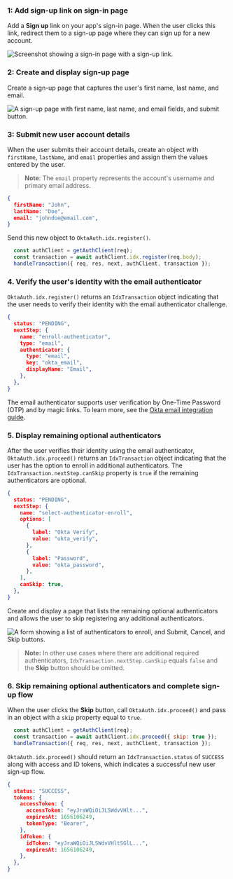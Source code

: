 ### 1: Add sign-up link on sign-in page

Add a **Sign up** link on your app's sign-in page. When the user clicks this link, redirect them to a sign-up page where they can sign up for a new account.

<div class="half border">

![Screenshot showing a sign-in page with a sign-up link.](/img/pwd-optional/pwd-optional-sign-up-link-sign-in-page.png)

</div>

### 2: Create and display sign-up page

Create a sign-up page that captures the user's first name, last name, and email.

<div class="half border">

![A sign-up page with first name, last name, and email fields, and submit button.](/img/pwd-optional/pwd-optional-sign-up-page.png)

</div>

### 3: Submit new user account details

When the user submits their account details, create an object with `firstName`, `lastName`, and `email` properties and assign them the values entered by the user.

> **Note**: The `email` property represents the account's username and primary email address.

```json
{
  firstName: "John",
  lastName: "Doe",
  email: "johndoe@email.com",
}
```

Send this new object to `OktaAuth.idx.register()`.

```javascript
  const authClient = getAuthClient(req);
  const transaction = await authClient.idx.register(req.body);
  handleTransaction({ req, res, next, authClient, transaction });
```

### 4. Verify the user's identity with the email authenticator

`OktaAuth.idx.register()` returns an `IdxTransaction` object indicating that the user needs to verify their identity with the email authenticator challenge.

```json
{
  status: "PENDING",
  nextStep: {
    name: "enroll-authenticator",
    type: "email",
    authenticator: {
      type: "email",
      key: "okta_email",
      displayName: "Email",
    },
  },
}
```

The email authenticator supports user verification by One-Time Password (OTP) and by magic links. To learn more, see the [Okta email integration guide](/docs/guides/authenticators-okta-email/nodeexpress/main/#integrate-email-challenge-with-magic-links).

### 5. Display remaining optional authenticators

After the user verifies their identity using the email authenticator, `OktaAuth.idx.proceed()` returns an `IdxTransaction` object indicating that the user has the option to enroll in additional authenticators. The `IdxTransaction.nextStep.canSkip` property is `true` if the remaining authenticators are optional.

```json
{
  status: "PENDING",
  nextStep: {
    name: "select-authenticator-enroll",
    options: [
      {
        label: "Okta Verify",
        value: "okta_verify",
      },
      {
        label: "Password",
        value: "okta_password",
      },
    ],
    canSkip: true,
  },
}
```

Create and display a page that lists the remaining optional authenticators and allows the user to skip registering any additional authenticators.

<div class="half border">

![A form showing a list of authenticators to enroll, and Submit, Cancel, and Skip buttons.](/img/pwd-optional/pwd-optional-sign-up-authenticators-page.png)

</div>

>**Note:** In other use cases where there are additional required authenticators, `IdxTransaction.nextStep.canSkip` equals `false` and the **Skip** button should be omitted.

### 6. Skip remaining optional authenticators and complete sign-up flow

When the user clicks the **Skip** button, call `OktaAuth.idx.proceed()` and pass in an object with a `skip` property equal to `true`.

```javascript
  const authClient = getAuthClient(req);
  const transaction = await authClient.idx.proceed({ skip: true });
  handleTransaction({ req, res, next, authClient, transaction });
```

`OktaAuth.idx.proceed()` should return an `IdxTransaction.status` of `SUCCESS` along with access and ID tokens, which indicates a successful new user sign-up flow.

```json
{
  status: "SUCCESS",
  tokens: {
    accessToken: {
      accessToken: "eyJraWQiOiJLSWdvVHlt...",
      expiresAt: 1656106249,
      tokenType: "Bearer",
    },
    idToken: {
      idToken: "eyJraWQiOiJLSWdvVHltSGlL...",
      expiresAt: 1656106249,
    },
  },
}
```
